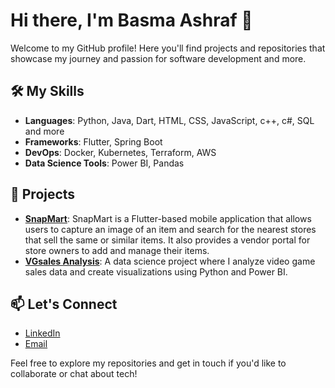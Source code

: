 # Hi there, I'm Basma Ashraf 👋

Welcome to my GitHub profile! Here you'll find projects and repositories that showcase my journey and passion for software development and more.

## 🛠 My Skills
- **Languages**: Python, Java, Dart, HTML, CSS, JavaScript, c++, c#, SQL and more
- **Frameworks**: Flutter, Spring Boot
- **DevOps**: Docker, Kubernetes, Terraform, AWS
- **Data Science Tools**: Power BI, Pandas

## 🚀 Projects
- **[SnapMart](https://github.com/Basmaaashraf/Graduation-Project)**: SnapMart is a Flutter-based mobile application that allows users to capture an image of an item and search for the nearest stores that sell the same or similar items. It also provides a vendor portal for store owners to add and manage their items.
-  **[VGsales Analysis](https://github.com/Basmaaashraf/Data-Science-Project)**: A data science project where I analyze video game sales data and create visualizations using Python and Power BI.



## 📫 Let's Connect
- [LinkedIn](https://www.linkedin.com/in/basma-ashraf-b085b823b/)
- [Email](basmaashraf595@gmail.com)

Feel free to explore my repositories and get in touch if you'd like to collaborate or chat about tech!

